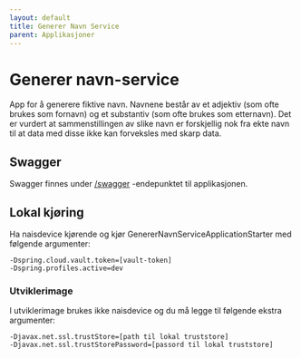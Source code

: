 ```yaml
---
layout: default
title: Generer Navn Service
parent: Applikasjoner
---
```


# Generer navn-service
App for å generere fiktive navn. Navnene består av et adjektiv (som ofte brukes som fornavn) og et substantiv (som ofte brukes som etternavn).
Det er vurdert at sammenstillingen av slike navn er forskjellig nok fra ekte navn til at data med disse ikke kan forveksles med skarp data.

## Swagger
Swagger finnes under [/swagger](https://generer-navn-service.dev.intern.nav.no/swagger) -endepunktet til applikasjonen.

## Lokal kjøring
Ha naisdevice kjørende og kjør GenererNavnServiceApplicationStarter med følgende argumenter:
```
-Dspring.cloud.vault.token=[vault-token]
-Dspring.profiles.active=dev
```

### Utviklerimage
I utviklerimage brukes ikke naisdevice og du må legge til følgende ekstra argumenter:
```
-Djavax.net.ssl.trustStore=[path til lokal truststore]
-Djavax.net.ssl.trustStorePassword=[passord til lokal truststore]
```
